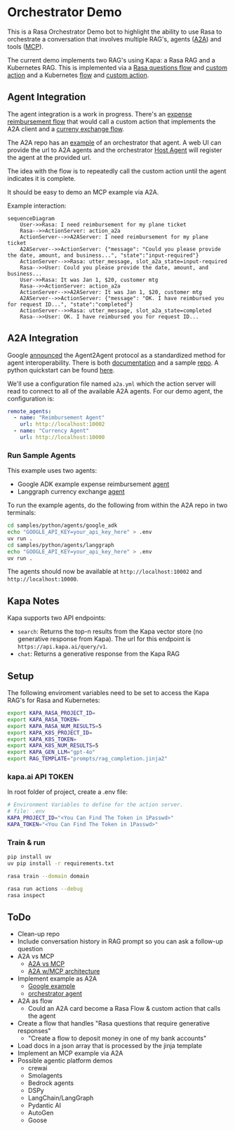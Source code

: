 # Orchestrator Demo

This is a Rasa Orchestrator Demo bot to highlight the ability to use Rasa to orchestrate a conversation that involves multiple RAG's, agents ([A2A](https://developers.googleblog.com/en/a2a-a-new-era-of-agent-interoperability/)) and tools ([MCP](https://www.anthropic.com/news/model-context-protocol)).

The current demo implements two RAG's using Kapa: a Rasa RAG and a Kubernetes RAG. This is implemented via a [Rasa questions flow](./data/flows/rasa.yml) and [custom action](./actions/rasa_rag.py) and a Kubernetes [flow](./data/flows/kubernetes.yml) and [custom action](./actions/kubernetes_rag.py).

## Agent Integration

The agent integration is a work in progress. There's an [expense reimbursement flow](./data/flows/reimbursement.yml) that would call a custom action that implements the A2A client and a [curreny exchange flow](./data/flows/currency_exchange.yml).

The A2A repo has an [example](https://github.com/google/A2A/blob/main/demo/README.md) of an orchestrator that agent. A web UI can provide the url to A2A agents and the orchestrator [Host Agent](https://github.com/google/A2A/blob/main/samples/python/hosts/multiagent/host_agent.py) will register the agent at the provided url.

The idea with the flow is to repeatedly call the custom action until the agent indicates it is complete.

It should be easy to demo an MCP example via A2A.

Example interaction:

```mermaid
sequenceDiagram
    User->>Rasa: I need reimbursement for my plane ticket
    Rasa-->>ActionServer: action_a2a
    ActionServer-->>A2AServer: I need reimbursement for my plane ticket
    A2AServer-->>ActionServer: {"message": "Could you please provide the date, amount, and business...", "state":"input-required"}
    ActionServer-->>Rasa: utter_message, slot_a2a_state=input-required
    Rasa-->>User: Could you please provide the date, amount, and business...
    User->>Rasa: It was Jan 1, $20, customer mtg
    Rasa-->>ActionServer: action_a2a
    ActionServer-->>A2AServer: It was Jan 1, $20, customer mtg
    A2AServer-->>ActionServer: {"message": "OK. I have reimbursed you for request ID...", "state":"completed"}
    ActionServer-->>Rasa: utter_message, slot_a2a_state=completed
    Rasa-->>User: OK. I have reimbursed you for request ID...
```

## A2A Integration

Google [announced](https://developers.googleblog.com/en/a2a-a-new-era-of-agent-interoperability/) the Agent2Agent protocol as a standardized method for agent interoperability. There is both [documentation](https://google.github.io/A2A/#/documentation) and a sample [repo](https://github.com/google/A2A). A python quickstart can be found [here](https://google.github.io/A2A/#/tutorials/python/1_introduction).

We'll use a configuration file named `a2a.yml` which the action server will read to connect to all of the available A2A agents. For our demo agent, the configuration is:

```yml
remote_agents:
  - name: "Reimbursement Agent"
    url: http://localhost:10002
  - name: "Currency Agent"
    url: http://localhost:10000
```

### Run Sample Agents

This example uses two agents:

- Google ADK example expense reimbursement [agent](https://github.com/google/A2A/blob/main/samples/python/agents/google_adk/README.md)
- Langgraph currency exchange [agent](https://github.com/google/A2A/blob/main/samples/python/agents/langgraph/README.md)

To run the example agents, do the following from within the A2A repo in two terminals:

```sh
cd samples/python/agents/google_adk
echo "GOOGLE_API_KEY=your_api_key_here" > .env
uv run .
cd samples/python/agents/langgraph
echo "GOOGLE_API_KEY=your_api_key_here" > .env
uv run .
```

The agents should now be available at `http://localhost:10002` and `http://localhost:10000`.

## Kapa Notes

Kapa supports two API endpoints:

- `search`: Returns the top-n results from the Kapa vector store (no generative response from Kapa). The url for this endpoint is `https://api.kapa.ai/query/v1`.
- `chat`: Returns a generative response from the Kapa RAG

## Setup

The following enviroment variables need to be set to access the Kapa RAG's for Rasa and Kubernetes:

```sh
export KAPA_RASA_PROJECT_ID=
export KAPA_RASA_TOKEN=
export KAPA_RASA_NUM_RESULTS=5
export KAPA_K8S_PROJECT_ID=
export KAPA_K8S_TOKEN=
export KAPA_K8S_NUM_RESULTS=5
export KAPA_GEN_LLM="gpt-4o"
export RAG_TEMPLATE="prompts/rag_completion.jinja2"
```

### kapa.ai API TOKEN

In root folder of project, create a .env file:

```sh
# Environment Variables to define for the action server.
# file: .env
KAPA_PROJECT_ID="<You Can Find The Token in 1Passwd>"
KAPA_TOKEN="<You Can Find The Token in 1Passwd>"
```

### Train & run

```sh
pip install uv
uv pip install -r requirements.txt

rasa train --domain domain

rasa run actions --debug
rasa inspect
```

## ToDo

- Clean-up repo
- Include conversation history in RAG prompt so you can ask a follow-up question
- A2A vs MCP
  - [A2A vs MCP](https://google.github.io/A2A/#/topics/a2a_and_mcp?id=example)
  - [A2A w/MCP architecture](https://google.github.io/A2A/#/?id=open-standards-for-connecting-agents)
- Implement example as A2A
  - [Google example](https://github.com/google/A2A/blob/main/samples/python/agents/google_adk/README.md)
  - [orchestrator agent](https://github.com/google/A2A/blob/main/samples/python/hosts/multiagent/host_agent.py)
- A2A as flow
  - Could an A2A card become a Rasa Flow & custom action that calls the agent
- Create a flow that handles "Rasa questions that require generative responses"
  - "Create a flow to deposit money in one of my bank accounts"
- Load docs in a json array that is processed by the jinja template
- Implement an MCP example via A2A
- Possible agentic platform demos
  - crewai
  - Smolagents
  - Bedrock agents
  - DSPy
  - LangChain/LangGraph
  - Pydantic AI
  - AutoGen
  - Goose
